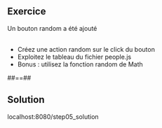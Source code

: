 <!-- .slide: class="sfeir-bg-pink exercice" -->
## Exercice
<span>Un bouton random a été ajouté</span><br><br>
<ul>
    <li>Créez une action random sur le click du bouton</li>
    <li>Exploitez le tableau du fichier people.js</li>
    <li>Bonus : utilisez la fonction random de Math </li>
</ul>

##==##

<!-- .slide: class="sfeir-bg-blue exercice" -->
## Solution
<span class="full-center">localhost:8080/step05_solution</span>
